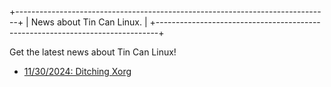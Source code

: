 +------------------------------------------------------------------------------+
|  News about Tin Can Linux.                                                   |
+------------------------------------------------------------------------------+

Get the latest news about Tin Can Linux!

  - [11/30/2024: Ditching Xorg](2024-11-30)
